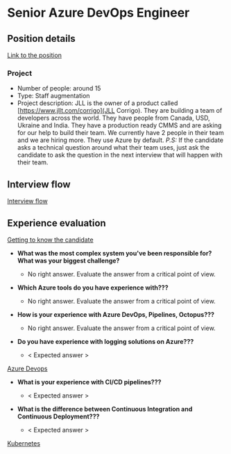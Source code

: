 # Senior Azure DevOps Engineer

## Position details

[Link to the position](https://jobs.lever.co/codelitt/3b6c18f1-1fb6-4663-9e4a-0350967c11d9)

### Project

- Number of people: around 15
- Type: Staff augmentation
- Project description: JLL is the owner of a product called [https://www.jllt.com/corrigo](JLL Corrigo). They are building a team of developers across
the world. They have people from Canada, USD, Ukraine and India. They have a production ready CMMS and are asking for our help to build their team.
We currently have 2 people in their team and we are hiring more. They use Azure by default. *P.S:* If the candidate asks a technical question around
what their team uses, just ask the candidate to ask the question in the next interview that will happen with their team.

## Interview flow

[Interview flow](https://github.com/codelittinc/engineering-hiring/blob/master/interview%20flow.md)

## Experience evaluation

[Getting to know the candidate](https://github.com/codelittinc/engineering-hiring/blob/master/getting%20to%20know%20the%20candidate.md)

* **What was the most complex system you've been responsible for? What was your biggest challenge?**
    * No right answer. Evaluate the answer from a critical point of view.

* **Which Azure tools do you have experience with???**
    * No right answer. Evaluate the answer from a critical point of view.

* **How is your experience with Azure DevOps, Pipelines, Octopus???**
    * No right answer. Evaluate the answer from a critical point of view.

* **Do you have experience with logging solutions on Azure???**
    * < Expected answer >

[Azure Devops](https://github.com/codelittinc/engineering-hiring/blob/master/questions/technologies/azure%20devops.md)

* **What is your experience with CI/CD pipelines???**
    * < Expected answer >

* **What is the difference between Continuous Integration and Continuous Deployment???**
    * < Expected answer >

[Kubernetes](https://github.com/codelittinc/engineering-hiring/blob/master/questions/technologies/kubernetes.md)



